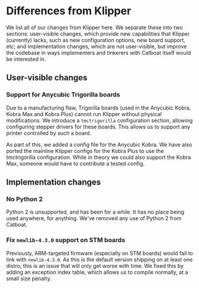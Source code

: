# Differences from Klipper

We list all of our changes from Klipper here. We separate these into two
sections: user-visible changes, which provide new capabilities that Klipper
(currently) lacks, such as new configuration options, new board support, etc;
and implementation changes, which are not user-visible, but improve the codebase
in ways implementers and tinkerers with Catboat itself would be interested in.

## User-visible changes

### Support for Anycubic Trigorilla boards

Due to a manufacturing flaw, Trigorilla boards (used in the Anycubic Kobra,
Kobra Max and Kobra Plus) cannot run Klipper without physical modifications. We
introduce a `tmctrigorilla` configuration section, allowing configuring stepper
drivers for these boards. This allows us to support any printer controlled by
such a board.

As part of this, we added a config file for the Anycubic Kobra.
We have also ported the mainline Klipper configs for the Kobra Plus to use the
tmctrigorilla configuration.
While in theory we could also support the Kobra Max, someone would have to
contribute a tested config.

## Implementation changes

### No Python 2

Python 2 is unsupported, and has been for a while. It has no place being used
anywhere, for anything. We've removed any use of Python 2 from Catboat.

### Fix `newlib-4.3.0` support on STM boards

Previously, ARM-targeted firmware (especially on STM boards) would fail to link
with `newlib-4.3.0`. As this is the default version shipping on at least one
distro, this is an issue that will only get worse with time. We fixed this by
adding an exception index table, which allows us to compile normally, at a small
size penalty.
